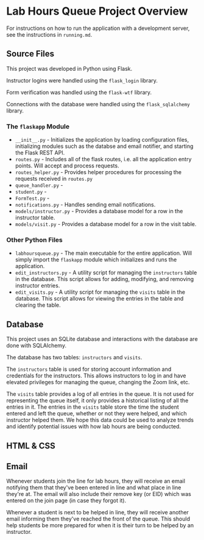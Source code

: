 # Lab Hours Queue Project Overview

For instructions on how to run the application with a development server, see the instructions in `running.md`.

## Source Files

This project was developed in Python using Flask.

Instructor logins were handled using the `flask_login` library.

Form verification was handled using the `flask-wtf` library.

Connections with the database were handled using the `flask_sqlalchemy` library.

### The `flaskapp` Module

* `__init__.py` - Initializes the application by loading configuration files, initializing modules such as the databse and email notifier, and starting the Flask REST API.
* `routes.py` - Includes all of the flask routes, i.e. all the application entry points. Will accept and process requests.
* `routes_helper.py` - Provides helper procedures for processing the requests received in `routes.py`
* `queue_handler.py` - 
* `student.py` - 
* `FormTest.py` - 
* `notifications.py` - Handles sending email notifications.
* `models/instructor.py` - Provides a database model for a row in the instructor table.
* `models/visit.py` - Provides a database model for a row in the visit table.

### Other Python Files

* `labhoursqueue.py` - The main executable for the entire application. Will simply import the `flaskapp` module which initializes and runs the application.
* `edit_instructors.py` - A utility script for managing the `instructors` table in the database. This script allows for adding, modifying, and removing instructor entries.
* `edit_visits.py` - A utility script for managing the `visits` table in the database. This script allows for viewing the entries in the table and clearing the table.

## Database

This project uses an SQLite database and interactions with
the database are done with SQLAlchemy.

The database has two tables: `instructors` and `visits`.

The `instructors` table is used for storing account
information and credentials for the instructors.
This allows instructors to log in and have elevated
privileges for managing the queue, changing the Zoom link,
etc.

The `visits` table provides a log of all entries in the
queue. It is not used for representing the queue itself,
it only provides a historical listing of all the entries
in it. The entries in the `visits` table store the time
the student entered and left the queue, whether or not they
were helped, and which instructor helped them. We hope
this data could be used to analyze trends and identify
potential issues with how lab hours are being conducted.

## HTML & CSS

## Email

Whenever students join the line for lab hours, they will
receive an email notifying them that they've been entered
in line and what place in line they're at. The email will
also include their remove key (or EID) which was entered
on the join page (in case they forgot it).

Whenever a student is next to be helped in line, they will
receive another email informing them they've reached the
front of the queue. This should help students be more
prepared for when it is their turn to be helped by an
instructor.
